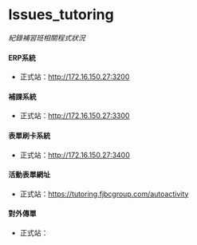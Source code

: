 # Issues_tutoring
*紀錄補習班相關程式狀況*



#### ERP系統 
- 正式站：http://172.16.150.27:3200

#### 補課系統
- 正式站：http://172.16.150.27:3300

#### 表單刷卡系統 
- 正式站：http://172.16.150.27:3400

#### 活動表單網址
- 正式站：https://tutoring.fjbcgroup.com/autoactivity

#### 對外傳單
- 正式站：


